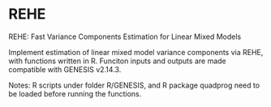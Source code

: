 # REHE
REHE: Fast Variance Components Estimation for Linear Mixed Models

Implement estimation of linear mixed model variance components via REHE, with functions written in R. Funciton inputs and outputs are made compatible with GENESIS v2.14.3.

Notes: R scripts under folder R/GENESIS, and R package quadprog need to be loaded before running the functions. 
